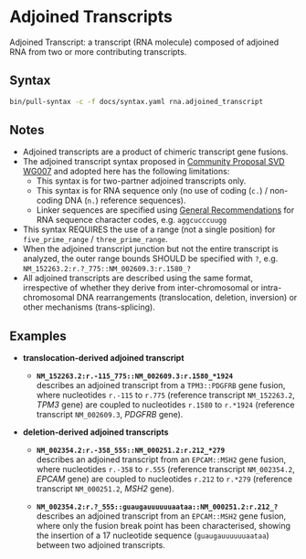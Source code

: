 # Adjoined Transcripts

<!-- ## Definition -->

Adjoined Transcript: a transcript (RNA molecule) composed of adjoined RNA from two or more contributing transcripts.

## Syntax

```sh exec="true"
bin/pull-syntax -c -f docs/syntax.yaml rna.adjoined_transcript
```

## Notes
- Adjoined transcripts are a product of chimeric transcript gene fusions.
- The adjoined transcript syntax proposed in [Community Proposal SVD WG007](../../consultation/SVD-WG007.md) and adopted
  here has the following limitations:
    - This syntax is for two-partner adjoined transcripts only.
    - This syntax is for RNA sequence only (no use of coding (`c.`) / non-coding DNA (`n.`) reference sequences).
    - Linker sequences are specified using [General Recommendations](../general.md) for RNA sequence character codes, e.g. `aggcucccuugg`
- This syntax REQUIRES the use of a range (not a single position) for `five_prime_range` / `three_prime_range`.
- When the adjoined transcript junction but not the entire transcript is analyzed, the outer range bounds SHOULD be
  specified with `?`, e.g. `NM_152263.2:r.?_775::NM_002609.3:r.1580_?`
- All adjoined transcripts are described using the same format, irrespective of whether they derive
  from inter-chromosomal or intra-chromosomal DNA rearrangements (translocation, deletion, inversion)
  or other mechanisms (trans-splicing).

## Examples

- **translocation-derived adjoined transcript**<br>
    - **`NM_152263.2:r.-115_775::NM_002609.3:r.1580_*1924`**<br>
        describes an adjoined transcript from a `TPM3::PDGFRB` gene fusion, where nucleotides `r.-115` to `r.775` (reference transcript
        `NM_152263.2`, _TPM3_ gene) are coupled to nucleotides `r.1580` to `r.*1924` (reference transcript `NM_002609.3`, _PDGFRB_ gene).

- **deletion-derived adjoined transcripts**
    - **`NM_002354.2:r.-358_555::NM_000251.2:r.212_*279`**<br>
        describes an adjoined transcript from an `EPCAM::MSH2` gene fusion, where nucleotides `r.-358` to `r.555` (reference transcript
        `NM_002354.2`, _EPCAM_ gene) are coupled to nucleotides `r.212` to `r.*279` (reference transcript `NM_000251.2`, _MSH2_ gene).

    - **`NM_002354.2:r.?_555::guaugauuuuuuaataa::NM_000251.2:r.212_?`**<br>
        describes an adjoined transcript from an `EPCAM::MSH2` gene fusion, where only the fusion break point has been characterised,
        showing the insertion of a 17 nucleotide sequence (`guaugauuuuuuaataa`) between two adjoined transcripts.
